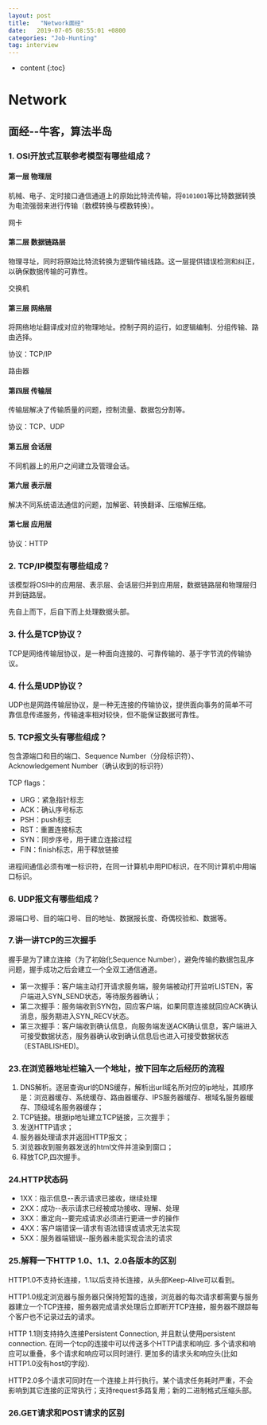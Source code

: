 ```yaml
---
layout: post
title:   "Network面经"
date:   2019-07-05 08:55:01 +0800
categories: "Job-Hunting"
tag: interview
---
```


* content
{:toc}




# Network

## 面经--牛客，算法半岛

### 1. OSI开放式互联参考模型有哪些组成？

#### 第一层 物理层

机械、电子、定时接口通信通道上的原始比特流传输，将`0101001`等比特数据转换为电流强弱来进行传输（数模转换与模数转换）。

网卡

#### 第二层 数据链路层

物理寻址，同时将原始比特流转换为逻辑传输线路。这一层提供错误检测和纠正，以确保数据传输的可靠性。

交换机

#### 第三层 网络层

将网络地址翻译成对应的物理地址。控制子网的运行，如逻辑编制、分组传输、路由选择。

协议：TCP/IP

路由器

#### 第四层 传输层

传输层解决了传输质量的问题，控制流量、数据包分割等。

协议：TCP、UDP

#### 第五层 会话层

不同机器上的用户之间建立及管理会话。

#### 第六层 表示层

解决不同系统语法通信的问题，加解密、转换翻译、压缩解压缩。

#### 第七层 应用层

协议：HTTP

### 2. TCP/IP模型有哪些组成？

该模型将OSI中的应用层、表示层、会话层归并到应用层，数据链路层和物理层归并到链路层。

先自上而下，后自下而上处理数据头部。

### 3. 什么是TCP协议？

TCP是网络传输层协议，是一种面向连接的、可靠传输的、基于字节流的传输协议。

### 4. 什么是UDP协议？

UDP也是网路传输层协议，是一种无连接的传输协议，提供面向事务的简单不可靠信息传递服务，传输速率相对较快，但不能保证数据可靠性。

### 5. TCP报文头有哪些组成？

包含源端口和目的端口、Sequence Number（分段标识符）、Acknowledgement Number（确认收到的标识符）

TCP flags：

- URG：紧急指针标志 
- ACK：确认序号标志 
- PSH：push标志 
- RST：重置连接标志 
- SYN：同步序号，用于建立连接过程 
- FIN：finish标志，用于释放链接

进程间通信必须有唯一标识符，在同一计算机中用PID标识，在不同计算机中用端口标识。

### 6. UDP报文有哪些组成？

源端口号、目的端口号、目的地址、数据报长度、奇偶校验和、数据等。

### 7.讲一讲TCP的三次握手

握手是为了建立连接（为了初始化Sequence Number），避免传输的数据包乱序问题，握手成功之后会建立一个全双工通信通道。

* 第一次握手：客户端主动打开请求服务端，服务端被动打开监听LISTEN，客户端进入SYN_SEND状态，等待服务器确认；
* 第二次握手：服务端收到SYN包，回应客户端，如果同意连接就回应ACK确认消息，服务期进入SYN_RECV状态。
* 第三次握手：客户端收到确认信息，向服务端发送ACK确认信息，客户端进入可接受数据状态，服务器确认收到确认信息后也进入可接受数据状态（ESTABLISHED)。

### 23.在浏览器地址栏输入一个地址，按下回车之后经历的流程

1. DNS解析。逐层查询url的DNS缓存，解析出url域名所对应的ip地址，其顺序是：浏览器缓存、系统缓存、路由器缓存、IPS服务器缓存、根域名服务器缓存、顶级域名服务器缓存；
2. TCP链接。根据ip地址建立TCP链接，三次握手；
3. 发送HTTP请求；
4. 服务器处理请求并返回HTTP报文；
5. 浏览器收到服务器发送的html文件并渲染到窗口；
6. 释放TCP,四次握手。

### 24.HTTP状态码

* 1XX：指示信息--表示请求已接收，继续处理
* 2XX：成功--表示请求已经被成功接收、理解、处理
* 3XX：重定向--要完成请求必须进行更进一步的操作
* 4XX：客户端错误—请求有语法错误或请求无法实现
* 5XX：服务器端错误--服务器未能实现合法的请求

### 25.解释一下HTTP 1.0、1.1、2.0各版本的区别

HTTP1.0不支持长连接，1.1以后支持长连接，从头部Keep-Alive可以看到。

HTTP1.0规定浏览器与服务器只保持短暂的连接，浏览器的每次请求都需要与服务器建立一个TCP连接，服务器完成请求处理后立即断开TCP连接，服务器不跟踪每个客户也不记录过去的请求。

HTTP 1.1则支持持久连接Persistent Connection, 并且默认使用persistent  connection. 在同一个tcp的连接中可以传送多个HTTP请求和响应. 多个请求和响应可以重叠，多个请求和响应可以同时进行. 更加多的请求头和响应头(比如HTTP1.0没有host的字段).

HTTP2.0多个请求可同时在一个连接上并行执行。某个请求任务耗时严重，不会影响到其它连接的正常执行；支持request多路复用；新的二进制格式压缩头部。

### 26.GET请求和POST请求的区别

